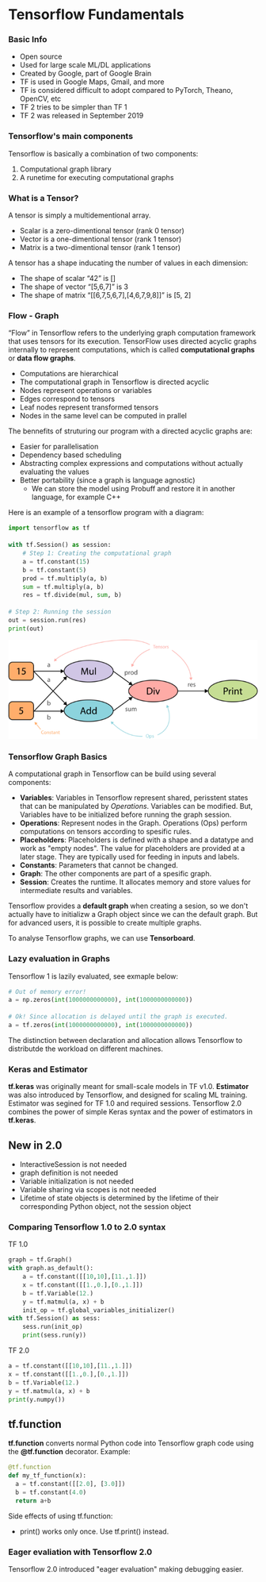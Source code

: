 # Tensorflow Fundamentals

### Basic Info
* Open source
* Used for large scale ML/DL applications
* Created by Google, part of Google Brain
* TF is used in Google Maps, Gmail, and more
* TF is considered difficult to adopt compared to PyTorch, Theano, OpenCV, etc
* TF 2 tries to be simpler than TF 1
* TF 2 was released in September 2019

### Tensorflow's main components
Tensorflow is basically a combination of two components:
1. Computational graph library
2. A runetime for executing computational graphs

### What is a Tensor?
A tensor is simply a multidementional array.
* Scalar is a zero-dimentional tensor (rank 0 tensor)
* Vector is a one-dimentional tensor (rank 1 tensor)
* Matrix is a two-dimentional tensor (rank 1 tensor)

A tensor has a shape inducating the number of values in each dimension:
* The shape of scalar “42” is []
* The shape of vector “[5,6,7]” is 3
* The shape of matrix “[[6,7,5,6,7],[4,6,7,9,8]]” is [5, 2]

### Flow - Graph
“Flow” in Tensorflow refers to the underlying graph computation framework that uses tensors for its execution. TensorFlow uses directed acyclic graphs internally to represent computations, which is called **computational graphs** or **data flow graphs**.
* Computations are hierarchical
* The computational graph in Tensorflow is directed acyclic
* Nodes represent operations or variables
* Edges correspond to tensors
* Leaf nodes represent transformed tensors
* Nodes in the same level can be computed in prallel

The bennefits of struturing our program with a directed acyclic graphs are:
* Easier for parallelisation
* Dependency based scheduling
* Abstracting complex expressions and computations without actually evaluating the values
* Better portability (since a graph is language agnostic)
    * We can store the model using Probuff and restore it in another language, for example C++

Here is an example of a tensorflow program with a diagram:
```python
import tensorflow as tf

with tf.Session() as session:
    # Step 1: Creating the computational graph
    a = tf.constant(15)
    b = tf.constant(5)
    prod = tf.multiply(a, b)
    sum = tf.multiply(a, b)
    res = tf.divide(mul, sum, b)

# Step 2: Running the session
out = session.run(res)
print(out)
```
![](./TF-graph.png)

### Tensorflow Graph Basics
A computational graph in Tensorflow can be build using several components:
* **Variables**: Variables in Tensorflow represent shared, perisstent states that can be manipulated by *Operations*. Variables can be modified. But, Variables have to be initialized before running the graph session.
* **Operations**: Represent nodes in the Graph. Operations (Ops) perform computations on tensors according to spesific rules.
* **Placeholders**: Placeholders is defined with a shape and a datatype and work as "empty nodes". The value for placeholders are provided at a later stage. They are typically used for feeding in inputs and labels.
* **Constants**: Parameters that cannot be changed.
* **Graph**: The other components are part of a spesific graph.
* **Session**: Creates the runtime. It allocates memory and store values for intermediate results and variables.

Tensorflow provides a **default graph** when creating a sesion, so we don't actually have to initializw a Graph object since we can the default graph. But for advanced users, it is possible to create multiple graphs.

To analyse Tensorflow graphs, we can use **Tensorboard**.

### Lazy evaluation in Graphs
Tensorflow 1 is lazily evaluated, see exmaple below:
```python
# Out of memory error!
a = np.zeros(int(1000000000000), int(1000000000000))

# Ok! Since allocation is delayed until the graph is executed.
a = tf.zeros(int(1000000000000), int(1000000000000))
```

The distinction between declaration and allocation allows Tensorflow to distributde the workload on different machines.

### Keras and Estimator
**tf.keras** was originally meant for small-scale models in TF v1.0. **Estimator** was also introduced by Tensorflow, and designed for scaling ML training. Estimator was segined for TF 1.0 and required sessions. Tensorflow 2.0 combines the power of simple Keras syntax and the power of estimators in **tf.keras**.

## New in 2.0
* InteractiveSession is not needed
* graph definition is not needed
* Variable initialization is not needed
* Variable sharing via scopes is not needed
* Lifetime of state objects is determined by the lifetime of their corresponding Python object, not the session object

### Comparing Tensorflow 1.0 to 2.0 syntax
TF 1.0
```python
graph = tf.Graph()
with graph.as_default():
    a = tf.constant([[10,10],[11.,1.]])
    x = tf.constant([[1.,0.],[0.,1.]])
    b = tf.Variable(12.)
    y = tf.matmul(a, x) + b
    init_op = tf.global_variables_initializer()
with tf.Session() as sess:
    sess.run(init_op)
    print(sess.run(y))
```
TF 2.0
```python
a = tf.constant([[10,10],[11.,1.]])
x = tf.constant([[1.,0.],[0.,1.]])
b = tf.Variable(12.)
y = tf.matmul(a, x) + b
print(y.numpy())
```

## tf.function
**tf.function** converts normal Python code into Tensorflow graph code using the **@tf.function** decorator. Example:
```python
@tf.function
def my_tf_function(x):
  a = tf.constant([[2.0], [3.0]])
  b = tf.constant(4.0)
  return a+b
```
Side effects of using tf.function:
* print() works only once. Use tf.print() instead.


### Eager evaliation with Tensorflow 2.0
Tensorflow 2.0 introduced "eager evaluation" making debugging easier.
